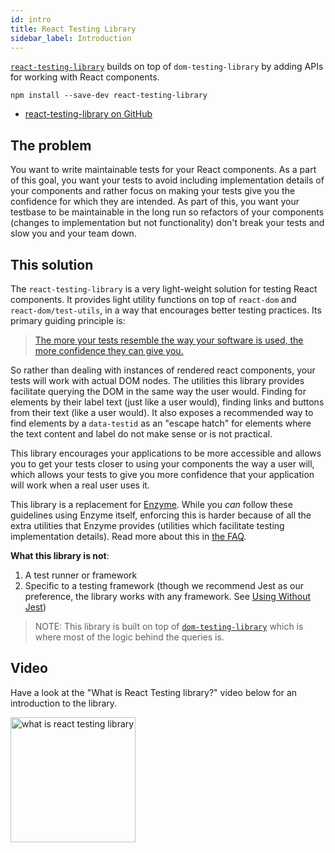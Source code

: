 ```yaml
---
id: intro
title: React Testing Library
sidebar_label: Introduction
---
```


[`react-testing-library`][gh] builds on top of `dom-testing-library` by adding
APIs for working with React components.

```
npm install --save-dev react-testing-library
```

- [react-testing-library on GitHub][gh]

[gh]: https://github.com/testing-library/react-testing-library

## The problem

You want to write maintainable tests for your React components. As a part of
this goal, you want your tests to avoid including implementation details of your
components and rather focus on making your tests give you the confidence for
which they are intended. As part of this, you want your testbase to be
maintainable in the long run so refactors of your components (changes to
implementation but not functionality) don't break your tests and slow you and
your team down.

## This solution

The `react-testing-library` is a very light-weight solution for testing React
components. It provides light utility functions on top of `react-dom` and
`react-dom/test-utils`, in a way that encourages better testing practices. Its
primary guiding principle is:

> [The more your tests resemble the way your software is used, the more confidence they can give you.](guiding-principles.md)

So rather than dealing with instances of rendered react components, your tests
will work with actual DOM nodes. The utilities this library provides facilitate
querying the DOM in the same way the user would. Finding for elements by their
label text (just like a user would), finding links and buttons from their text
(like a user would). It also exposes a recommended way to find elements by a
`data-testid` as an "escape hatch" for elements where the text content and label
do not make sense or is not practical.

This library encourages your applications to be more accessible and allows you
to get your tests closer to using your components the way a user will, which
allows your tests to give you more confidence that your application will work
when a real user uses it.

This library is a replacement for [Enzyme](http://airbnb.io/enzyme/). While you
_can_ follow these guidelines using Enzyme itself, enforcing this is harder
because of all the extra utilities that Enzyme provides (utilities which
facilitate testing implementation details). Read more about this in
[the FAQ](./faq).

**What this library is not**:

1.  A test runner or framework
2.  Specific to a testing framework (though we recommend Jest as our preference,
    the library works with any framework. See
    [Using Without Jest](./setup#using-without-jest))

> NOTE: This library is built on top of
> [`dom-testing-library`](dom-testing-library/intro.md) which is where most of
> the logic behind the queries is.

## Video

Have a look at the "What is React Testing library?" video below for an
introduction to the library.

<a href="https://youtu.be/JKOwJUM4_RM">
  <img width="200px" alt="what is react testing library" src='https://img.youtube.com/vi/JKOwJUM4_RM/0.jpg' style="margin-left: 0" />
</a>
